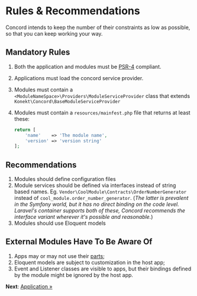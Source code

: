# Rules & Recommendations

Concord intends to keep the number of their constraints as low as possible, so
that you can keep working your way.

## Mandatory Rules

1. Both the application and modules must be [PSR-4](https://laravel.com/docs/5.4/releases#laravel-5.0) compliant.
2. Applications must load the concord service provider.
3. Modules must contain a `<ModuleNameSpace>\Providers\ModuleServiceProvider` class that extends `Konekt\Concord\BaseModuleServiceProvider`
4. Modules must contain a `resources/mainfest.php` file that returns at least these:

    ```php
    return [
        'name'    => 'The module name',
        'version' => 'version string'
    ];
    ```

## Recommendations

1. Modules should define configuration files
2. Module services should be defined via interfaces instead of string based
   names. Eg. `Vendor\CoolModule\Contracts\OrderNumberGenerator` instead of
   `cool_module.order_number_generator`. (_The latter is prevalent in the
   Symfony world, but it has no direct binding on the code level. Laravel's
   container supports both of these, Concord recommends the interface variant
   wherever it's possible and reasonable._)
3. Modules should use Eloquent models

## External Modules Have To Be Aware Of

1. Apps may or may not use their [parts](map.md);
2. Eloquent models are subject to customization in the host app;
3. Event and Listener classes are visible to apps, but their bindings defined by
   the module might be ignored by the host app.

**Next**: [Application &raquo;](application.md)
